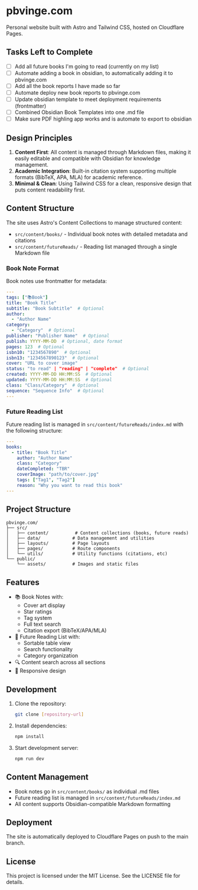 # pbvinge.com

Personal website built with Astro and Tailwind CSS, hosted on Cloudflare Pages.

## Tasks Left to Complete
- [ ] Add all future books I'm going to read (currently on my list)
- [ ] Automate adding a book in obsidian, to automatically adding it to pbvinge.com
- [ ] Add all the book reports I have made so far
- [ ] Automate deploy new book reports to pbvinge.com
- [ ] Update obsidian template to meet deployment requirements (frontmatter)
- [ ] Combined Obsidian Book Templates into one .md file
- [ ] Make sure PDF highling app works and is automate to export to obsidian

## Design Principles

1. **Content First**: All content is managed through Markdown files, making it easily editable and compatible with Obsidian for knowledge management.
2. **Academic Integration**: Built-in citation system supporting multiple formats (BibTeX, APA, MLA) for academic reference.
3. **Minimal & Clean**: Using Tailwind CSS for a clean, responsive design that puts content readability first.

## Content Structure

The site uses Astro's Content Collections to manage structured content:

- `src/content/books/` - Individual book notes with detailed metadata and citations
- `src/content/futureReads/` - Reading list managed through a single Markdown file

### Book Note Format

Book notes use frontmatter for metadata:

```yaml
---
tags: ["📚Book"]
title: "Book Title"
subtitle: "Book Subtitle"  # Optional
author:
  - "Author Name"
category:
  - "Category"  # Optional
publisher: "Publisher Name"  # Optional
publish: YYYY-MM-DD  # Optional, date format
pages: 123  # Optional
isbn10: "1234567890"  # Optional
isbn13: "1234567890123"  # Optional
cover: "URL to cover image"
status: "to read" | "reading" | "complete"  # Optional
created: YYYY-MM-DD HH:MM:SS  # Optional
updated: YYYY-MM-DD HH:MM:SS  # Optional
class: "Class/Category"  # Optional
sequence: "Sequence Info"  # Optional
---
```

### Future Reading List

Future reading list is managed in `src/content/futureReads/index.md` with the following structure:

```yaml
---
books:
  - title: "Book Title"
    author: "Author Name"
    class: "Category"
    dateCompleted: "TBR"
    coverImage: "path/to/cover.jpg"
    tags: ["Tag1", "Tag2"]
    reason: "Why you want to read this book"
---
```

## Project Structure

```
pbvinge.com/
├── src/
│   ├── content/          # Content collections (books, future reads)
│   ├── data/            # Data management and utilities
│   ├── layouts/         # Page layouts
│   ├── pages/           # Route components
│   └── utils/           # Utility functions (citations, etc)
└── public/
    └── assets/          # Images and static files
```

## Features

- 📚 Book Notes with:
  - Cover art display
  - Star ratings
  - Tag system
  - Full text search
  - Citation export (BibTeX/APA/MLA)
- 📖 Future Reading List with:
  - Sortable table view
  - Search functionality
  - Category organization
- 🔍 Content search across all sections
- 📱 Responsive design

## Development

1. Clone the repository:
   ```bash
   git clone [repository-url]
   ```

2. Install dependencies:
   ```bash
   npm install
   ```

3. Start development server:
   ```bash
   npm run dev
   ```

## Content Management

- Book notes go in `src/content/books/` as individual .md files
- Future reading list is managed in `src/content/futureReads/index.md`
- All content supports Obsidian-compatible Markdown formatting

## Deployment

The site is automatically deployed to Cloudflare Pages on push to the main branch.

## License

This project is licensed under the MIT License. See the LICENSE file for details.